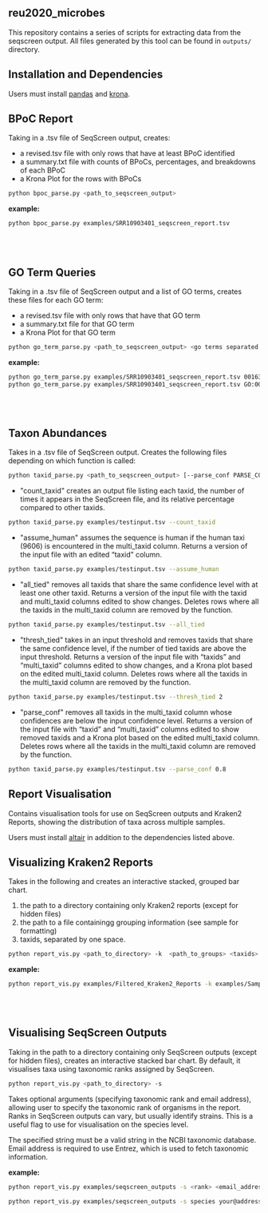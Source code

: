 ## reu2020_microbes

This repository contains a series of scripts for extracting data from the seqscreen output.
All files generated by this tool can be found in `outputs/` directory.

## Installation and Dependencies

Users must install [pandas](https://pandas.pydata.org/pandas-docs/stable/getting_started/install.html) 
and [krona](https://github.com/marbl/Krona/wiki/Installing).


## BPoC Report

Taking in a .tsv file of SeqScreen output, creates:
- a revised.tsv file with only rows that have at least BPoC identified
- a summary.txt file with counts of BPoCs, percentages, and breakdowns of each BPoC
- a Krona Plot for the rows with BPoCs


```bash
python bpoc_parse.py <path_to_seqscreen_output>
```

**example:**
```bash
python bpoc_parse.py examples/SRR10903401_seqscreen_report.tsv
```

<br/><br/>


## GO Term Queries

Taking in a .tsv file of SeqScreen output and a list of GO terms, creates
these files for each GO term:
- a revised.tsv file with only rows that have that GO term
- a summary.txt file for that GO term
- a Krona Plot for that GO term

```bash
python go_term_parse.py <path_to_seqscreen_output> <go terms separated by spaces>
```

**example:**
```bash
python go_term_parse.py examples/SRR10903401_seqscreen_report.tsv 0016310 0016032 0003824
python go_term_parse.py examples/SRR10903401_seqscreen_report.tsv GO:0016310 GO:0016032 
```

<br/><br/>


## Taxon Abundances

Takes in a .tsv file of SeqScreen output. Creates the following files depending on which function is called: 
```bash
python taxid_parse.py <path_to_seqscreen_output> [--parse_conf PARSE_CONF][--thresh_tied THRESH_TIED] [--all_tied][--assume_human] [--count_taxid]
```
- "count_taxid" creates an output file listing each taxid, the number of times it appears in the SeqScreen file, and its relative percentage compared to other taxids. 
```bash
python taxid_parse.py examples/testinput.tsv --count_taxid
```
- "assume_human" assumes the sequence is human if the human taxi (9606) is encountered in the multi_taxid column. Returns a version of the input file with an edited “taxid” column.
```bash
python taxid_parse.py examples/testinput.tsv --assume_human
```
- "all_tied" removes all taxids that share the same confidence level with at least one other taxid. Returns a version of the input file with the taxid and multi_taxid columns edited to show changes. Deletes rows where all the taxids in the multi_taxid column are removed by the function.
```bash
python taxid_parse.py examples/testinput.tsv --all_tied
```
- "thresh_tied" takes in an input threshold and removes taxids that share the same confidence level, if the number of tied taxids are above the input threshold. Returns a version of the input file with “taxids” and “multi_taxid” columns edited to show changes, and a Krona plot based on the edited multi_taxid column. Deletes rows where all the taxids in the multi_taxid column are removed by the function.
```bash
python taxid_parse.py examples/testinput.tsv --thresh_tied 2
```
- "parse_conf" removes all taxids in the multi_taxid column whose confidences are below the input confidence level. Returns a version of the input file with “taxid” and “multi_taxid” columns edited to show removed taxids and a Krona plot based on the edited multi_taxid column. Deletes rows where all the taxids in the multi_taxid column are removed by the function.
```bash
python taxid_parse.py examples/testinput.tsv --parse_conf 0.8
```

## Report Visualisation 

Contains visualisation tools for use on SeqScreen outputs and Kraken2 Reports, showing the distribution of taxa across multiple samples. 

Users must install [altair](https://altair-viz.github.io/getting_started/installation.html) in addition to the dependencies listed above.

## Visualizing Kraken2 Reports

Takes in the following and creates an interactive stacked, grouped bar chart. 
1. the path to a directory containing only Kraken2 reports (except for hidden files)
2. the path to a file containingg grouping information (see sample for formatting)
3. taxids, separated by one space.


```bash
python report_vis.py <path_to_directory> -k  <path_to_groups> <taxids>
```

**example:**
```bash
python report_vis.py examples/Filtered_Kraken2_Reports -k examples/Sample_Groupings.txt 9606 10847
```

<br/><br/>

## Visualising SeqScreen Outputs 

Taking in the path to a directory containing only SeqScreen outputs (except for hidden files), creates an interactive stacked bar chart. By default, it visualises taxa using taxonomic ranks assigned by SeqScreen.


```bash
python report_vis.py <path_to_directory> -s
```

Takes optional arguments (specifying taxonomic rank and email address), allowing user to specify the taxonomic rank of organisms in the report. Ranks in SeqScreen outputs can vary, but usually identify strains. This is a useful flag to use for visualisation on the species level.

The specified string must be a valid string in the NCBI taxonomic database. Email address is required to use Entrez, which is used to fetch taxonomic information.

**example:**
```bash
python report_vis.py examples/seqscreen_outputs -s <rank> <email_address>
```

```bash
python report_vis.py examples/seqscreen_outputs -s species your@address.com
```


